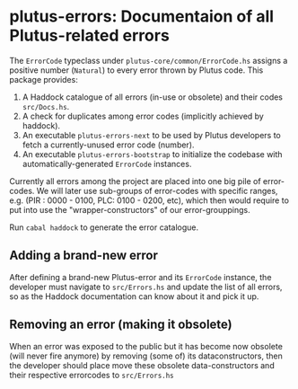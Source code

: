 # plutus-errors: Documentaion of all Plutus-related errors

The `ErrorCode` typeclass under `plutus-core/common/ErrorCode.hs`
assigns a positive number (`Natural`) to every error thrown by Plutus code.
This package provides:

1. A Haddock catalogue of all errors (in-use or obsolete) and their codes `src/Docs.hs`.
2. A check for duplicates among error codes (implicitly achieved by haddock).
3. An executable `plutus-errors-next` to be used by Plutus developers to fetch a currently-unused error code (number).
4. An executable `plutus-errors-bootstrap` to initialize the codebase with automatically-generated `ErrorCode` instances.

Currently all errors among the project are placed into one big pile of error-codes. We will later
use sub-groups of error-codes with specific ranges, e.g. (PIR : 0000 - 0100, PLC: 0100 - 0200, etc), which then would require
to put into use the "wrapper-constructors" of our error-grouppings.

Run `cabal haddock` to generate the error catalogue.

## Adding a brand-new error

After defining a brand-new Plutus-error and its `ErrorCode` instance, the developer must navigate to `src/Errors.hs` and
update the list of all errors, so as the Haddock documentation can know about it and pick it up.

## Removing an error (making it obsolete)

When an error was exposed to the public but it has
become now obsolete (will never fire anymore) by removing (some of) its dataconstructors,
then the developer should place move these obsolete data-constructors and their respective errorcodes to `src/Errors.hs`
